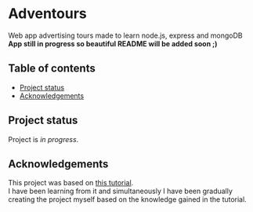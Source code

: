 # Adventours

Web app advertising tours made to learn node.js, express and mongoDB\
**App still in progress so beautiful README will be added soon ;)**

<!-- > Live demo [_here_](https://www.example.com).  -->

## Table of contents

<!-- -   [General information](#general-information)
-   [Technologies used](#technologies-used)
-   [Features](#features)
-   [Screenshots](#screenshots) -->

-   [Project status](#project-status)
-   [Acknowledgements](#acknowledgements)

<!-- ## General information

-   Provide general information about your project here.
-   What problem does it (intend to) solve?
-   What is the purpose of your project?
-   Why did you undertake it? -->

<!-- ## Technologies used

-   Tech 1 - version 1.0
-   Tech 2 - version 2.0
-   Tech 3 - version 3.0 -->

<!-- ## Features

List the ready features here:

-   Awesome feature 1
-   Awesome feature 2
-   Awesome feature 3

## Screenshots -->

<!-- ![Example screenshot](./img/screenshot.png) -->

## Project status

Project is _in progress_.

## Acknowledgements

This project was based on [this tutorial](https://www.udemy.com/course/nodejs-express-mongodb-bootcamp/).\
 I have been learning from it and simultaneously I have been gradually creating the project myself based on the knowledge gained in the tutorial.
